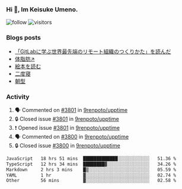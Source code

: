 ### Hi 👋, Im Keisuke Umeno.

<!--
**9renpoto/9renpoto** is a ✨ _special_ ✨ repository because its `README.md` (this file) appears on your GitHub profile.

Here are some ideas to get you started:

- 🔭 I’m currently working on ...
- 🌱 I’m currently learning ...
- 👯 I’m looking to collaborate on ...
- 🤔 I’m looking for help with ...
- 💬 Ask me about ...
- 📫 How to reach me: ...
- 😄 Pronouns: ...
- ⚡ Fun fact: ...
-->

![follow](https://img.shields.io/github/followers/9renpoto?label=Follow&style=social)
![visitors](https://komarev.com/ghpvc/?username=9renpoto&label=Profile%20views&color=0e75b6&style=flat)

### Blogs posts

<!-- BLOG-POST-LIST:START -->
- [「GitLabに学ぶ世界最先端のリモート組織のつくりかた」を読んだ](https://9renpoto.win/entry/2024/09/10/remote_organization)
- [体脂肪↗](https://9renpoto.win/entry/2024/08/12/gaining_fat)
- [絵本を読む](https://9renpoto.win/entry/2024/07/26/picture_book)
- [二度寝](https://9renpoto.win/entry/2024/07/18/going_back_to_sleep)
- [朝型](https://9renpoto.win/entry/2024/05/29/im-an-early)
<!-- BLOG-POST-LIST:END -->

### Activity

<!--START_SECTION:activity-->
1. 🗣 Commented on [#3801](https://github.com/9renpoto/upptime/issues/3801#issuecomment-2425518995) in [9renpoto/upptime](https://github.com/9renpoto/upptime)
2. 🔒 Closed issue [#3801](https://github.com/9renpoto/upptime/issues/3801) in [9renpoto/upptime](https://github.com/9renpoto/upptime)
3. ❗ Opened issue [#3801](https://github.com/9renpoto/upptime/issues/3801) in [9renpoto/upptime](https://github.com/9renpoto/upptime)
4. 🗣 Commented on [#3800](https://github.com/9renpoto/upptime/issues/3800#issuecomment-2425498286) in [9renpoto/upptime](https://github.com/9renpoto/upptime)
5. 🔒 Closed issue [#3800](https://github.com/9renpoto/upptime/issues/3800) in [9renpoto/upptime](https://github.com/9renpoto/upptime)
<!--END_SECTION:activity-->

<!--START_SECTION:waka-->

```txt
JavaScript   18 hrs 51 mins  █████████████░░░░░░░░░░░░   51.36 %
TypeScript   12 hrs 34 mins  ████████▓░░░░░░░░░░░░░░░░   34.26 %
Markdown     2 hrs 3 mins    █▒░░░░░░░░░░░░░░░░░░░░░░░   05.59 %
YAML         1 hr            ▓░░░░░░░░░░░░░░░░░░░░░░░░   02.74 %
Other        56 mins         ▓░░░░░░░░░░░░░░░░░░░░░░░░   02.58 %
```

<!--END_SECTION:waka-->
